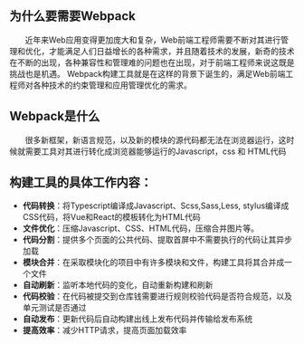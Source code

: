 ## 为什么要需要**Webpack**

&nbsp;&nbsp;&nbsp;&nbsp;&nbsp;&nbsp;&nbsp;近年来Web应用变得更加庞大和复杂，Web前端工程师需要不断对其进行管理和优化，才能满足人们日益增长的各种需求，并且随着技术的发展，新奇的技术在不断的出现，各种兼容性和管理难的问题也在出现，对于前端工程师来说这既是挑战也是机遇。
Webpack构建工具就是在这样的背景下诞生的，满足Web前端工程师对各种技术的约束管理和应用管理优化的需求。

## **Webpack**是什么
&nbsp;&nbsp;&nbsp;&nbsp;&nbsp;&nbsp;&nbsp;很多新框架，新语言规范，以及新的模块的源代码都无法在浏览器运行，这时候就需要工具对其进行转化成浏览器能够运行的Javascript，css 和 HTML代码

## **构建工具**的具体工作内容：
* **代码转换**：将Typescript编译成Javascript、Scss,Sass,Less, stylus编译成CSS代码，将Vue和React的模板转化为HTML代码
* **文件优化**：压缩Javascript、CSS、HTML代码，压缩合并图片等。
* **代码分割**：提供多个页面的公共代码、提取首屏中不需要执行的代码让其异步加载
* **模块合并**：在采取模块化的项目中有许多模块和文件，构建工具将其合并成一个文件
* **自动刷新**：监听本地代码的变化，自动重新构建和刷新
* **代码校验**：在代码被提交到仓库钱需要进行规则校验代码是否符合规范，以及单元测试是否通过
* **自动发布**：更新代码后自动构建出线上发布代码并传输给发布系统
* **提高效率**：减少HTTP请求，提高页面加载效率
